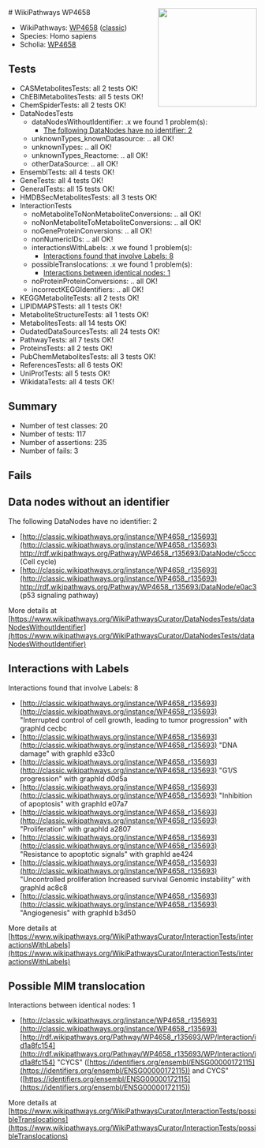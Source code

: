 <img style="float: right; width: 200px" src="https://upload.wikimedia.org/wikipedia/commons/thumb/8/83/Wplogo_with_text_500.png/640px-Wplogo_with_text_500.png" />
# WikiPathways WP4658

* WikiPathways: [WP4658](https://wikipathways.org/pathways/WP4658) ([classic](https://classic.wikipathways.org/instance/WP4658))
* Species: Homo sapiens
* Scholia: [WP4658](https://scholia.toolforge.org/wikipathways/WP4658)
## Tests
* CASMetabolitesTests: all 2 tests OK!
* ChEBIMetabolitesTests: all 5 tests OK!
* ChemSpiderTests: all 2 tests OK!
* DataNodesTests
    * dataNodesWithoutIdentifier: .x we found 1 problem(s):
        * [The following DataNodes have no identifier: 2](#d2d32fa1)
    * unknownTypes_knownDatasource: .. all OK!
    * unknownTypes: .. all OK!
    * unknownTypes_Reactome: .. all OK!
    * otherDataSource: .. all OK!
* EnsemblTests: all 4 tests OK!
* GeneTests: all 4 tests OK!
* GeneralTests: all 15 tests OK!
* HMDBSecMetabolitesTests: all 3 tests OK!
* InteractionTests
    * noMetaboliteToNonMetaboliteConversions: .. all OK!
    * noNonMetaboliteToMetaboliteConversions: .. all OK!
    * noGeneProteinConversions: .. all OK!
    * nonNumericIDs: .. all OK!
    * interactionsWithLabels: .x we found 1 problem(s):
        * [Interactions found that involve Labels: 8](#630d267f)
    * possibleTranslocations: .x we found 1 problem(s):
        * [Interactions between identical nodes: 1](#1c118206)
    * noProteinProteinConversions: .. all OK!
    * incorrectKEGGIdentifiers: .. all OK!
* KEGGMetaboliteTests: all 2 tests OK!
* LIPIDMAPSTests: all 1 tests OK!
* MetaboliteStructureTests: all 1 tests OK!
* MetabolitesTests: all 14 tests OK!
* OudatedDataSourcesTests: all 24 tests OK!
* PathwayTests: all 7 tests OK!
* ProteinsTests: all 2 tests OK!
* PubChemMetabolitesTests: all 3 tests OK!
* ReferencesTests: all 6 tests OK!
* UniProtTests: all 5 tests OK!
* WikidataTests: all 4 tests OK!


## Summary

* Number of test classes: 20
* Number of tests: 117
* Number of assertions: 235
* Number of fails: 3

## Fails

<a name="d2d32fa1" />

## Data nodes without an identifier

The following DataNodes have no identifier: 2

* [http://classic.wikipathways.org/instance/WP4658_r135693](http://classic.wikipathways.org/instance/WP4658_r135693) http://rdf.wikipathways.org/Pathway/WP4658_r135693/DataNode/c5ccc (Cell cycle)
* [http://classic.wikipathways.org/instance/WP4658_r135693](http://classic.wikipathways.org/instance/WP4658_r135693) http://rdf.wikipathways.org/Pathway/WP4658_r135693/DataNode/e0ac3 (p53 signaling
pathway)


More details at [https://www.wikipathways.org/WikiPathwaysCurator/DataNodesTests/dataNodesWithoutIdentifier](https://www.wikipathways.org/WikiPathwaysCurator/DataNodesTests/dataNodesWithoutIdentifier)

<a name="630d267f" />

## Interactions with Labels

Interactions found that involve Labels: 8

* [http://classic.wikipathways.org/instance/WP4658_r135693](http://classic.wikipathways.org/instance/WP4658_r135693) "Interrupted control of cell growth,
leading to tumor progression" with graphId cecbc
* [http://classic.wikipathways.org/instance/WP4658_r135693](http://classic.wikipathways.org/instance/WP4658_r135693) "DNA damage" with graphId e33c0
* [http://classic.wikipathways.org/instance/WP4658_r135693](http://classic.wikipathways.org/instance/WP4658_r135693) "G1/S progression" with graphId d0d5a
* [http://classic.wikipathways.org/instance/WP4658_r135693](http://classic.wikipathways.org/instance/WP4658_r135693) "Inhibition of apoptosis" with graphId e07a7
* [http://classic.wikipathways.org/instance/WP4658_r135693](http://classic.wikipathways.org/instance/WP4658_r135693) "Proliferation" with graphId a2807
* [http://classic.wikipathways.org/instance/WP4658_r135693](http://classic.wikipathways.org/instance/WP4658_r135693) "Resistance to 
apoptotic signals" with graphId ae424
* [http://classic.wikipathways.org/instance/WP4658_r135693](http://classic.wikipathways.org/instance/WP4658_r135693) "Uncontrolled proliferation
Increased survival
Genomic instability" with graphId ac8c8
* [http://classic.wikipathways.org/instance/WP4658_r135693](http://classic.wikipathways.org/instance/WP4658_r135693) "Angiogenesis" with graphId b3d50


More details at [https://www.wikipathways.org/WikiPathwaysCurator/InteractionTests/interactionsWithLabels](https://www.wikipathways.org/WikiPathwaysCurator/InteractionTests/interactionsWithLabels)

<a name="1c118206" />

## Possible MIM translocation

Interactions between identical nodes: 1

* [http://classic.wikipathways.org/instance/WP4658_r135693](http://classic.wikipathways.org/instance/WP4658_r135693) [http://rdf.wikipathways.org/Pathway/WP4658_r135693/WP/Interaction/id1a8fc154](http://rdf.wikipathways.org/Pathway/WP4658_r135693/WP/Interaction/id1a8fc154) "CYCS" ([https://identifiers.org/ensembl/ENSG00000172115](https://identifiers.org/ensembl/ENSG00000172115)) and 
CYCS" ([https://identifiers.org/ensembl/ENSG00000172115](https://identifiers.org/ensembl/ENSG00000172115))


More details at [https://www.wikipathways.org/WikiPathwaysCurator/InteractionTests/possibleTranslocations](https://www.wikipathways.org/WikiPathwaysCurator/InteractionTests/possibleTranslocations)

